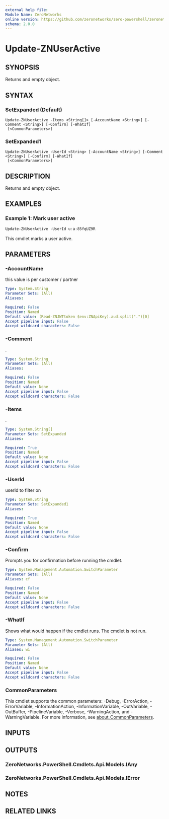 ```yaml
---
external help file:
Module Name: ZeroNetworks
online version: https://github.com/zeronetworks/zero-powershell/zeronetworks/update-znuseractive
schema: 2.0.0
---
```


# Update-ZNUserActive

## SYNOPSIS
Returns and empty object.

## SYNTAX

### SetExpanded (Default)
```
Update-ZNUserActive -Items <String[]> [-AccountName <String>] [-Comment <String>] [-Confirm] [-WhatIf]
 [<CommonParameters>]
```

### SetExpanded1
```
Update-ZNUserActive -UserId <String> [-AccountName <String>] [-Comment <String>] [-Confirm] [-WhatIf]
 [<CommonParameters>]
```

## DESCRIPTION
Returns and empty object.

## EXAMPLES

### Example 1: Mark user active
```powershell
Update-ZNUserActive -UserId u:a:85fqUZ9R
```

This cmdlet marks a user active.

## PARAMETERS

### -AccountName
this value is per customer / partner

```yaml
Type: System.String
Parameter Sets: (All)
Aliases:

Required: False
Position: Named
Default value: (Read-ZNJWTtoken $env:ZNApiKey).aud.split(".")[0]
Accept pipeline input: False
Accept wildcard characters: False
```

### -Comment
.

```yaml
Type: System.String
Parameter Sets: (All)
Aliases:

Required: False
Position: Named
Default value: None
Accept pipeline input: False
Accept wildcard characters: False
```

### -Items
.

```yaml
Type: System.String[]
Parameter Sets: SetExpanded
Aliases:

Required: True
Position: Named
Default value: None
Accept pipeline input: False
Accept wildcard characters: False
```

### -UserId
userId to filter on

```yaml
Type: System.String
Parameter Sets: SetExpanded1
Aliases:

Required: True
Position: Named
Default value: None
Accept pipeline input: False
Accept wildcard characters: False
```

### -Confirm
Prompts you for confirmation before running the cmdlet.

```yaml
Type: System.Management.Automation.SwitchParameter
Parameter Sets: (All)
Aliases: cf

Required: False
Position: Named
Default value: None
Accept pipeline input: False
Accept wildcard characters: False
```

### -WhatIf
Shows what would happen if the cmdlet runs.
The cmdlet is not run.

```yaml
Type: System.Management.Automation.SwitchParameter
Parameter Sets: (All)
Aliases: wi

Required: False
Position: Named
Default value: None
Accept pipeline input: False
Accept wildcard characters: False
```

### CommonParameters
This cmdlet supports the common parameters: -Debug, -ErrorAction, -ErrorVariable, -InformationAction, -InformationVariable, -OutVariable, -OutBuffer, -PipelineVariable, -Verbose, -WarningAction, and -WarningVariable. For more information, see [about_CommonParameters](http://go.microsoft.com/fwlink/?LinkID=113216).

## INPUTS

## OUTPUTS

### ZeroNetworks.PowerShell.Cmdlets.Api.Models.IAny

### ZeroNetworks.PowerShell.Cmdlets.Api.Models.IError

## NOTES

## RELATED LINKS

